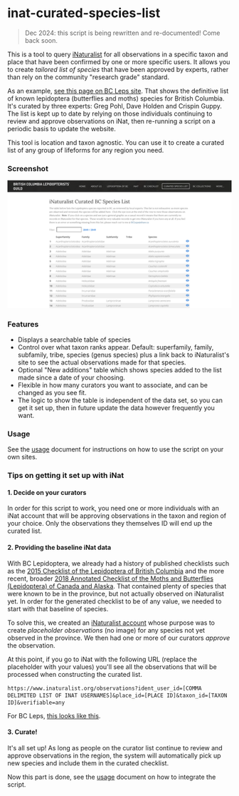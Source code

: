 # inat-curated-species-list

> Dec 2024: this script is being rewritten and re-documented! Come back soon.

This is a tool to query [iNaturalist](https://www.inaturalist.org/) for all observations in a specific taxon and place that have been confirmed by one or more specific users. It allows you to create _tailored list of species_ that have been approved by experts, rather than rely on the community "research grade" standard.

As an example, [see this page on BC Leps site](https://bcleps.weebly.com/curated-species.html). That shows the definitive list of known lepidoptera (butterflies and moths) species for British Columbia. It's curated by three experts: Greg Pohl, Dave Holden and Crispin Guppy. The list is kept up to date by relying on those individuals continuing to review and approve observations on iNat, then re-running a script on a periodic basis to update the website.

This tool is location and taxon agnostic. You can use it to create a curated list of any group of lifeforms for any region you need.

### Screenshot

<kbd>
  <img src="./docs/screenshot.png" />
</kbd>

### Features

- Displays a searchable table of species
- Control over what taxon ranks appear. Default: superfamily, family, subfamily, tribe, species (genus species) plus a link back to iNaturalist's site to see the actual observations made for that species.
- Optional "New additions" table which shows species added to the list made since a date of your choosing.
- Flexible in how many curators you want to associate, and can be changed as you see fit.
- The logic to show the table is independent of the data set, so you can get it set up, then in future update the data however frequently you want.

### Usage

See the [usage](./USAGE.md) document for instructions on how to use the script on your own sites.

### Tips on getting it set up with iNat

#### 1. Decide on your curators

In order for this script to work, you need one or more individuals with an iNat account that will be approving observations in the taxon and region of your choice. Only the observations they themselves ID will end up the curated list.

#### 2. Providing the baseline iNat data

With BC Lepidoptera, we already had a history of published checklists such as the [2015 Checklist of the Lepidoptera of British Columbia](https://journal.entsocbc.ca/index.php/journal/issue/view/Occasional%20Paper%20%233) and the more recent, broader [2018 Annotated Checklist of the Moths and Butterflies (Lepidoptera) of Canada and Alaska](https://repository.naturalis.nl/pub/648850/Pohl_et_al_2018_Checklist_Lepidoptera_Canada_Alaska.pdf). That contained plenty of species that were known to be in the province, but not actually observed on iNaturalist yet. In order for the generated checklist to be of any value, we needed to start with that baseline of species.

To solve this, we created an [iNaturalist account](https://www.inaturalist.org/people/cfs-nfrc) whose purpose was to create _placeholder observations_ (no image) for any species not yet observed in the province. We then had one or more of our curators _approve_ the observation.

At this point, if you go to iNat with the following URL (replace the placeholder with your values) you'll see all the observations that will be processed when constructing the curated list.

```
https://www.inaturalist.org/observations?ident_user_id=[COMMA DELIMITED LIST OF INAT USERNAMES]&place_id=[PLACE ID]&taxon_id=[TAXON ID]&verifiable=any

```

For BC Leps, [this looks like this](https://www.inaturalist.org/observations?ident_user_id=oneofthedavesiknow,gpohl,crispinguppy&place_id=7085&taxon_id=47157&verifiable=any).

#### 3. Curate!

It's all set up! As long as people on the curator list continue to review and approve observations in the region, the system will automatically pick up new species and include them in the curated checklist.

Now this part is done, see the [usage](./USAGE.md) document on how to integrate the script.
